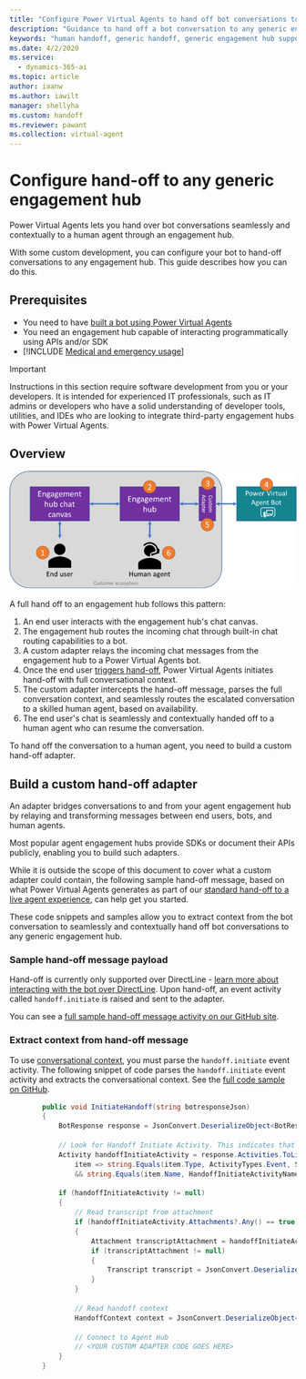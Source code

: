```yaml
---
title: "Configure Power Virtual Agents to hand off bot conversations to any generic engagement hub"
description: "Guidance to hand off a bot conversation to any generic engagement hub"
keywords: "human handoff, generic handoff, generic engagement hub support"
ms.date: 4/2/2020
ms.service:
  - dynamics-365-ai
ms.topic: article
author: iaanw
ms.author: iawilt
manager: shellyha
ms.custom: handoff
ms.reviewer: pawant
ms.collection: virtual-agent
---
```


# Configure hand-off to any generic engagement hub

Power Virtual Agents lets you hand over bot conversations seamlessly and contextually to a human agent through an engagement hub. 

With some custom development, you can configure your bot to hand-off conversations to any engagement hub. This guide describes how you can do this.

## Prerequisites
- You need to have [built a bot using Power Virtual Agents](authoring-first-bot.md)
- You need an engagement hub capable of interacting programmatically using APIs and/or SDK
- [!INCLUDE [Medical and emergency usage](includes/pva-usage-limitations.md)]

>[!IMPORTANT]
>Instructions in this section require software development from you or your developers. It is intended for experienced IT professionals, such as IT admins or developers who have a solid understanding of developer tools, utilities, and IDEs who are looking to integrate third-party engagement hubs with Power Virtual Agents. 

## Overview

  ![ILLUSTRATION SHOWING GENERIC ADAPTER DATAFLOW](media/generic-adapter-illustration.png "ILLUSTRATION SHOWING GENERIC ADAPTER DATAFLOW")

A full hand off to an engagement hub follows this pattern:

1. An end user interacts with the engagement hub's chat canvas.
1. The engagement hub routes the incoming chat through built-in chat routing capabilities to a bot.
1. A custom adapter relays the incoming chat messages from the engagement hub to a Power Virtual Agents bot.
1. Once the end user [triggers hand-off](advanced-hand-off.md#triggering-hand-off-to-a-live-agent), Power Virtual Agents initiates hand-off with full conversational context.
1. The custom adapter intercepts the hand-off message, parses the full conversation context, and seamlessly routes the escalated conversation to a skilled human agent, based on availability.
1. The end user's chat is seamlessly and contextually handed off to a human agent who can resume the conversation.

To hand off the conversation to a human agent, you need to build a custom hand-off adapter.

## Build a custom hand-off adapter
An adapter bridges conversations to and from your agent engagement hub by relaying and transforming messages between end users, bots, and human agents.  

Most popular agent engagement hubs provide SDKs or document their APIs publicly, enabling you to build such adapters. 

While it is outside the scope of this document to cover what a custom adapter could contain, the following sample hand-off message, based on what Power Virtual Agents generates as part of our [standard hand-off to a live agent experience](advanced-hand-off.md), can help get you started. 

These code snippets and samples allow you to extract context from the bot conversation to seamlessly and contextually hand off bot conversations to any generic engagement hub.

### Sample hand-off message payload
Hand-off is currently only supported over DirectLine - [learn more about interacting with the bot over DirectLine](https://docs.microsoft.com/en-us/power-virtual-agents/publication-connect-bot-to-azure-bot-service-channels#sample-code-example). Upon hand-off, an event activity called `handoff.initiate` is raised and sent to the adapter. 

You can see a [full sample hand-off message activity on our GitHub site](https://github.com/microsoft/PowerVirtualAgentsSamples/blob/master/ConnectToEngagementHub/activities.json).

### Extract context from hand-off message
To use [conversational context](advanced-hand-off.md#contextual-variables-available-upon-hand-off), you must parse the `handoff.initiate` event activity. 
The following snippet of code parses the `handoff.initiate` event activity and extracts the conversational context. See the [full code sample on GitHub](https://github.com/microsoft/PowerVirtualAgentsSamples/tree/master/ConnectToEngagementHub).

```C#
        public void InitiateHandoff(string botresponseJson)
        {
            BotResponse response = JsonConvert.DeserializeObject<BotResponse>(botresponseJson);

            // Look for Handoff Initiate Activity. This indicates that conversation needs to be handed off to agent
            Activity handoffInitiateActivity = response.Activities.ToList().FirstOrDefault(
                item => string.Equals(item.Type, ActivityTypes.Event, System.StringComparison.Ordinal)
                && string.Equals(item.Name, HandoffInitiateActivityName, System.StringComparison.Ordinal));

            if (handoffInitiateActivity != null)
            {
                // Read transcript from attachment
                if (handoffInitiateActivity.Attachments?.Any() == true)
                {
                    Attachment transcriptAttachment = handoffInitiateActivity.Attachments.FirstOrDefault(a => string.Equals(a.Name.ToLowerInvariant(), TranscriptAttachmentName, System.StringComparison.Ordinal));
                    if (transcriptAttachment != null)
                    {
                        Transcript transcript = JsonConvert.DeserializeObject<Transcript>(transcriptAttachment.Content.ToString());
                    }
                }

                // Read handoff context
                HandoffContext context = JsonConvert.DeserializeObject<HandoffContext>(handoffInitiateActivity.Value.ToString());

                // Connect to Agent Hub
                // <YOUR CUSTOM ADAPTER CODE GOES HERE>
            }
        }
```
